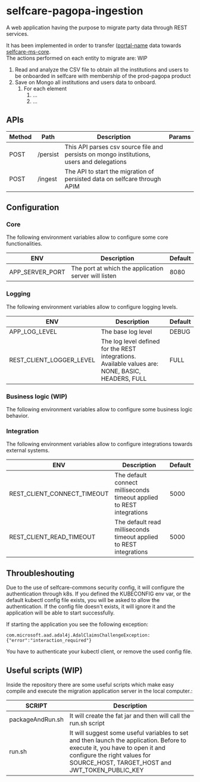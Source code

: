 # selfcare-pagopa-ingestion
A web application having the purpose to migrate party data through REST services.

It has been implemented in order to transfer ([portal-name](repo?) data towards [selfcare-ms-core](https://github.com/pagopa/selfcare-ms-core).<br />
The actions performed on each entity to migrate are:
WIP
1. Read and analyze the CSV file to obtain all the institutions and users to be onboarded in selfcare with membership of the prod-pagopa product
2. Save on Mongo all institutions and users data to onboard.
   1. For each element
      1. ...
      2. ...


## APIs
| Method | Path     | Description                                                                               | Params |
|--------|----------|-------------------------------------------------------------------------------------------|--------|
| POST   | /persist | This API parses csv source file and persists on mongo institutions, users and delegations |        |
| POST   | /ingest  | The API to start the migration of persisted data on selfcare through APIM                 |        |

## Configuration
### Core
The following environment variables allow to configure some core functionalities.

| ENV             | Description                                          | Default |
|-----------------|------------------------------------------------------|---------|
| APP_SERVER_PORT | The port at which the application server will listen | 8080    |

### Logging
The following environment variables allow to configure logging levels.

| ENV                             | Description                                                                                                                                                      | Default |
|---------------------------------|------------------------------------------------------------------------------------------------------------------------------------------------------------------|---------|
| APP_LOG_LEVEL                   | The base log level                                                                                                                                               | DEBUG   |
| REST_CLIENT_LOGGER_LEVEL        | The log level defined for the REST integrations. <br />Available values are: NONE, BASIC, HEADERS, FULL                                                          | FULL    |

### Business logic (WIP)
The following environment variables allow to configure some business logic behavior.


### Integration
The following environment variables allow to configure integrations towards external systems.

| ENV                         | Description                                                           | Default   |
|-----------------------------|-----------------------------------------------------------------------|-----------|
| REST_CLIENT_CONNECT_TIMEOUT | The default connect milliseconds timeout applied to REST integrations | 5000      |
| REST_CLIENT_READ_TIMEOUT    | The default read milliseconds timeout applied to REST integrations    | 5000      |

## Throubleshouting

Due to the use of selfcare-commons security config, it will configure the authentication through k8s. 
If you defined the KUBECONFIG env var, or the default kubectl config file exists, you will be asked to allow the authentication.
If the config file doesn't exists, it will ignore it and the application will be able to start successfully.

If starting the application you see the following exception:
```
com.microsoft.aad.adal4j.AdalClaimsChallengeException: {"error":"interaction_required"}
```
You have to authenticate your kubectl client, or remove the used config file.

## Useful scripts (WIP)
Inside the repository there are some useful scripts which make easy compile and execute the migration application server in the local computer.:

| SCRIPT           | Description                                                                                                                                                                                                  |
|------------------|--------------------------------------------------------------------------------------------------------------------------------------------------------------------------------------------------------------|
| packageAndRun.sh | It will create the fat jar and then will call the run.sh script                                                                                                                                              |
| run.sh           | It will suggest some useful variables to set and then launch the application. Before to execute it, you have to open it and configure the right values for SOURCE_HOST, TARGET_HOST and JWT_TOKEN_PUBLIC_KEY |
